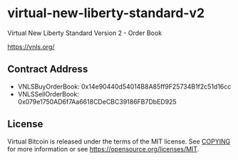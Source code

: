 # virtual-new-liberty-standard-v2
Virtual New Liberty Standard Version 2 - Order Book

https://vnls.org/

Contract Address
----------------
- VNLSBuyOrderBook: 0x14e90440d54014B8A85ff9F25734B1f2c51d16cc
- VNLSSellOrderBook: 0x079e1750AD6f7Aa6618CDeCBC39186FB7DbED925

License
-------
Virtual Bitcoin is released under the terms of the MIT license. See [COPYING](COPYING) for more
information or see https://opensource.org/licenses/MIT.
